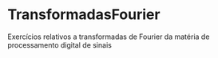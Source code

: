 # TransformadasFourier
Exercícios relativos a transformadas de Fourier da matéria de processamento digital de sinais
